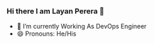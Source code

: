 ### Hi there I am Layan Perera 👋
- 🔭 I’m currently Working As DevOps Engineer
- 😄 Pronouns: He/His

